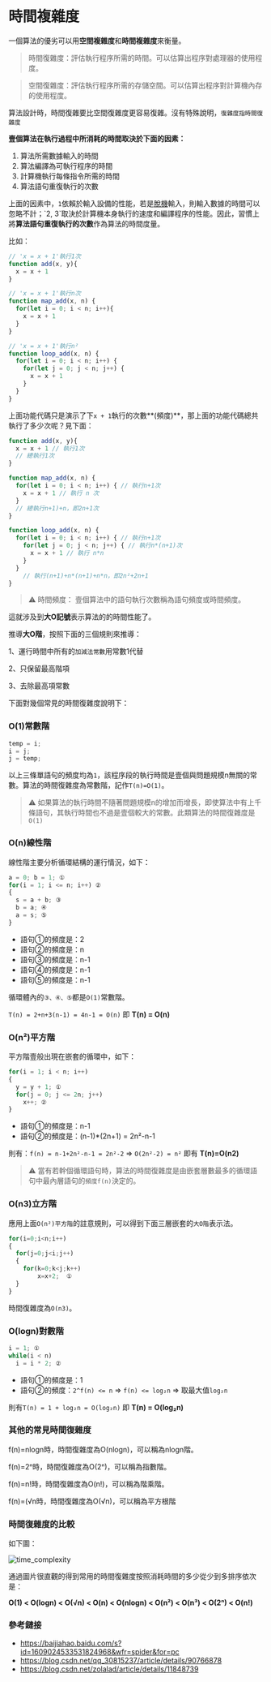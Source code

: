 # 時間複雜度
一個算法的優劣可以用**空間複雜度**和**時間複雜度**來衡量。

> 時間復雜度：評估執行程序所需的時間。可以估算出程序對處理器的使用程度。

> 空間復雜度：評估執行程序所需的存儲空間。可以估算出程序對計算機內存的使用程度。

算法設計時，時間復雜要比空間復雜度更容易復雜。沒有特殊說明，`復雜度指時間復雜度`

**壹個算法在執行過程中所消耗的時間取決於下面的因素：**

1. 算法所需數據輸入的時間
2. 算法編譯為可執行程序的時間
3. 計算機執行每條指令所需的時間
4. 算法語句重復執行的次數

上面的因素中，`1`依賴於輸入設備的性能，若是[脫機]([https://baike.baidu.com/item/%E8%84%B1%E6%9C%BA%E5%A4%84%E7%90%86/10173514?fr=aladdin](https://baike.baidu.com/item/脫機處理/10173514?fr=aladdin))輸入，則輸入數據的時間可以忽略不計；`2, 3`取決於計算機本身執行的速度和編譯程序的性能。因此，習慣上將**算法語句重復執行的次數**作為算法的時間度量。

比如：

```javascript
// 'x = x + 1'執行1次
function add(x, y){
  x = x + 1
}

// 'x = x + 1'執行n次
function map_add(x, n) {
  for(let i = 0; i < n; i++){
    x = x + 1
  }
}

// 'x = x + 1'執行n²
function loop_add(x, n) {
  for(let i = 0; i < n; i++) {
    for(let j = 0; j < n; j++) {
      x = x + 1
    }
  }
}
```

上面功能代碼只是演示了下`x + 1`執行的次數**(頻度)**，那上面的功能代碼總共執行了多少次呢？見下面：

```javascript
function add(x, y){
  x = x + 1 // 執行1次
  // 總執行1次
}

function map_add(x, n) {
  for(let i = 0; i < n; i++) { // 執行n+1次
    x = x + 1 // 執行 n 次
  }
  // 總執行n+1)+n，即2n+1次
}

function loop_add(x, n) {
  for(let i = 0; i < n; i++) { // 執行n+1次
    for(let j = 0; j < n; j++) { // 執行n*(n+1)次
      x = x + 1 // 執行 n*n
    }
  }
    // 執行(n+1)+n*(n+1)+n*n，即2n²+2n+1
}
```

> :warning: 時間頻度： 壹個算法中的語句執行次數稱為語句頻度或時間頻度。

這就涉及到**大O記號**表示算法的的時間性能了。

推導**大O階**，按照下面的三個規則來推導：

1、運行時間中所有的`加減法常數`用常數1代替

2、只保留最高階項

3、去除最高項常數

下面對幾個常見的時間復雜度說明下：

### O(1)常數階

```javascript
temp = i;
i = j;
j = temp;
```

以上三條單語句的頻度均為`1`，該程序段的執行時間是壹個與問題規模n無關的常數。算法的時間復雜度為常數階，記作`T(n)=O(1)`。

> :warning: 如果算法的執行時間不隨著問題規模n的增加而增長，即使算法中有上千條語句，其執行時間也不過是壹個較大的常數。此類算法的時間復雜度是`O(1)`

### O(n)線性階

線性階主要分析循環結構的運行情況，如下：

```javascript
a = 0; b = 1; ①
for(i = 1; i <= n; i++) ②
{
  s = a + b; ③
  b = a; ④
  a = s; ⑤
}
```

- 語句①的頻度是：2
- 語句②的頻度是：n
- 語句③的頻度是：n-1
- 語句④的頻度是：n-1
- 語句⑤的頻度是：n-1 

循環體內的`③、④、⑤`都是`O(1)`常數階。

`T(n) = 2+n+3(n-1) = 4n-1 = O(n)` 即 **T(n) = O(n)**

### O(n²)平方階

平方階壹般出現在嵌套的循環中，如下：

```javascript
for(i = 1; i < n; i++)
{
  y = y + 1; ①
  for(j = 0; j <= 2n; j++)
    x++; ②
}
```

- 語句①的頻度是：n-1
- 語句②的頻度是：(n-1)*(2n+1) = 2n²-n-1

則有：`f(n) = n-1+2n²-n-1 = 2n²-2` => `O(2n²-2) = n²` 即有 **T(n)=O(n2)**

> :warning: 當有若幹個循環語句時，算法的時間復雜度是由嵌套層數最多的循環語句中最內層語句的`頻度f(n)`決定的。

### O(n3)立方階

應用上面`O(n²)平方階`的註意規則，可以得到下面三層嵌套的`大O階`表示法。

```javascript
for(i=0;i<n;i++)
{  
  for(j=0;j<i;j++)  
  {
    for(k=0;k<j;k++)
        x=x+2;  ①
  }
}
```

時間復雜度為`O(n3)`。

### O(logn)對數階

```javascript
i = 1; ①
while(i < n)
  i = i * 2; ②
```

- 語句①的頻度是：1
- 語句②的頻度：`2^f(n) <= n` => `f(n) <= log₂n` => 取最大值`log₂n`

則有`T(n) = 1 + log₂n = O(log₂n)` 即 **T(n) = O(log₂n)**

### 其他的常見時間復雜度

f(n)=nlogn時，時間復雜度為O(nlogn)，可以稱為nlogn階。

f(n)=2ⁿ時，時間復雜度為O(2ⁿ)，可以稱為指數階。

f(n)=n!時，時間復雜度為O(n!)，可以稱為階乘階。

f(n)=(√n時，時間復雜度為O(√n)，可以稱為平方根階

### 時間復雜度的比較

如下圖：

![time_complexity](./imgs/time_complexity.png "border_img_time_complexity")

通過圖片很直觀的得到常用的時間復雜度按照消耗時間的多少從少到多排序依次是：

**O(1) < O(logn) < O(√n) < O(n) < O(nlogn) < O(n²) < O(n³) < O(2ⁿ) < O(n!)**

### 參考鏈接

- https://baijiahao.baidu.com/s?id=1609024533531824968&wfr=spider&for=pc
- https://blog.csdn.net/qq_30815237/article/details/90766878
- https://blog.csdn.net/zolalad/article/details/11848739